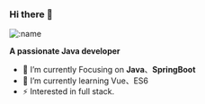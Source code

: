 ### Hi there 👋

![:name](https://count.getloli.com/get/@:bfchengnuo)

**A passionate Java developer**

- 🔭 I’m currently Focusing on **Java**、**SpringBoot**
- 🌱 I’m currently learning Vue、ES6
- ⚡ Interested in full stack.


<!--
**bfchengnuo/bfchengnuo** is a ✨ _special_ ✨ repository because its `README.md` (this file) appears on your GitHub profile.

Here are some ideas to get you started:

- 👯 I’m looking to collaborate on ...
- 🤔 I’m looking for help with ...
- 💬 Ask me about ...
- 📫 How to reach me: ...
- 😄 Pronouns: ...
-->
